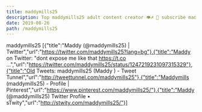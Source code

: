 ```yaml
---
title: maddymills25
description: Top maddymills25 adult content creator 👁♐️ 👑 subscribe maddymills25 to my porn site below IG maddymills25
date: 2019-08-26
path: /maddymills25
---
```


maddymills25
[{"title":"Maddy   (@maddymills25) | Twitter","url":"https://twitter.com/maddymills25?lang=bg"},{"title":"Maddy   on Twitter: \"dont expose me like that https://t.co ...","url":"https://twitter.com/maddymills25/status/1247219231097315329"},{"title":"Old Tweets: maddymills25 (Maddy  ) - Tweet Tunnel","url":"http://tweettunnel.com/maddymills25"},{"title":"Maddymills (maddymills25) - Profile | Pinterest","url":"https://www.pinterest.com/maddymills25/"},{"title":"Maddy   (@maddymills25) Twitter Profile • sTwity","url":"http://stwity.com/maddymills25/"}]

